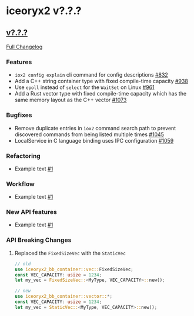# iceoryx2 v?.?.?

## [v?.?.?](https://github.com/eclipse-iceoryx/iceoryx2/tree/v?.?.?)

[Full Changelog](https://github.com/eclipse-iceoryx/iceoryx2/compare/v?.?.?...v?.?.?)

### Features

<!--
    NOTE: Add new entries sorted by issue number to minimize the possibility of
    conflicts when merging.
-->

* `iox2 config explain` cli command for config descriptions
  [#832](https://github.com/eclipse-iceoryx/iceoryx2/issues/832)
* Add a C++ string container type with fixed compile-time capacity
  [#938](https://github.com/eclipse-iceoryx/iceoryx2/issues/938)
* Use `epoll` instead of `select` for the `WaitSet` on Linux
  [#961](https://github.com/eclipse-iceoryx/iceoryx2/issues/961)
* Add a Rust vector type with fixed compile-time capacity which has the same
  memory layout as the C++ vector
  [#1073](https://github.com/eclipse-iceoryx/iceoryx2/issues/1073)

### Bugfixes

<!--
    NOTE: Add new entries sorted by issue number to minimize the possibility of
    conflicts when merging.
-->

* Remove duplicate entries in `iox2` command search path to prevent discovered
  commands from being listed multiple times
    [#1045](https://github.com/eclipse-iceoryx/iceoryx2/issues/1045)
* LocalService in C language binding uses IPC configuration
    [#1059](https://github.com/eclipse-iceoryx/iceoryx2/issues/1059)

### Refactoring

<!--
    NOTE: Add new entries sorted by issue number to minimize the possibility of
    conflicts when merging.
-->

* Example text [#1](https://github.com/eclipse-iceoryx/iceoryx2/issues/1)

### Workflow

<!--
    NOTE: Add new entries sorted by issue number to minimize the possibility of
    conflicts when merging.
-->

* Example text [#1](https://github.com/eclipse-iceoryx/iceoryx2/issues/1)

### New API features

<!--
    NOTE: Add new entries sorted by issue number to minimize the possibility of
    conflicts when merging.
-->

* Example text [#1](https://github.com/eclipse-iceoryx/iceoryx2/issues/1)

### API Breaking Changes

1. Replaced the `FixedSizeVec` with the `StaticVec`

   ```rust
   // old
   use iceoryx2_bb_container::vec::FixedSizeVec;
   const VEC_CAPACITY: usize = 1234;
   let my_vec = FixedSizeVec::<MyType, VEC_CAPACITY>::new();

   // new
   use iceoryx2_bb_container::vector::*;
   const VEC_CAPACITY: usize = 1234;
   let my_vec = StaticVec::<MyType, VEC_CAPACITY>::new();
   ```
